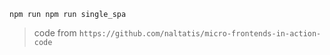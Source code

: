 
```shell
npm run npm run single_spa
```

> code from `https://github.com/naltatis/micro-frontends-in-action-code`
